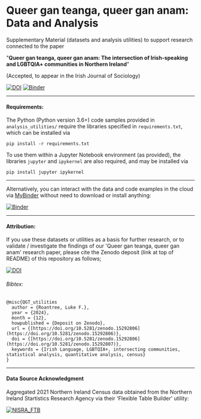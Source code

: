 # Queer gan teanga, queer gan anam: Data and Analysis

Supplementary Material (datasets and analysis utilities) to support research connected to the paper

"**__Queer gan teanga, queer gan anam:
The intersection of Irish-speaking and LGBTQIA+ communities in Northern Ireland__**"

(Accepted, to appear in the Irish Journal of Sociology)

[![DOI](https://zenodo.org/badge/DOI/10.5281/zenodo.15292807.svg)](https://doi.org/10.5281/zenodo.15292807)
[![Binder](https://mybinder.org/badge_logo.svg)](https://mybinder.org/v2/gh/LukeRoantree4815162342/QueerGanTeanga_Data_and_Analysis/HEAD?labpath=analysis_utilities%2FQGT_data_analysis_examples.ipynb)

---

#### Requirements:

The Python (Python version 3.6+) code samples provided in `analysis_utilities/` require the libraries specified in `requirements.txt`, which can be installed via 

`pip install -r requirements.txt`

To use them within a Jupyter Notebook environment (as provided), the libraries `jupyter` and `ipykernel` are also required, and may be installed via 

`pip install jupyter ipykernel`

---

Alternatively, you can interact with the data and code examples in the cloud via [MyBinder](https://mybinder.readthedocs.io/en/latest/) without need to download or install anything:

[![Binder](https://mybinder.org/badge_logo.svg)](https://mybinder.org/v2/gh/LukeRoantree4815162342/QueerGanTeanga_Data_and_Analysis/HEAD?labpath=analysis_utilities%2FQGT_data_analysis_examples.ipynb)

---

#### Attribution:

If you use these datasets or utilities as a basis for further research, or to validate / investigate the findings of our 'Queer gan teanga, queer gan anam' research paper, please cite the Zenodo deposit (link at top of README) of this repository as follows;

[![DOI](https://zenodo.org/badge/DOI/10.5281/zenodo.15292807.svg)](https://doi.org/10.5281/zenodo.15292807)

###### Bibtex:
```
@misc{QGT_utilities
  author = {Roantree, Luke F.},
  year = {2024},
  month = {12},
  howpublished = {Deposit on Zenodo},
  url = {[https://doi.org/10.5281/zenodo.15292806](https://doi.org/10.5281/zenodo.15292806)},
  doi = {[https://doi.org/10.5281/zenodo.15292806](https://doi.org/10.5281/zenodo.15292807)},
  keywords = {Irish Language, LGBTQIA+, intersecting communities, statistical analysis, quantitative analysis, census}
}
```

---

#### Data Source Acknowledgment

Aggregated 2021 Northern Ireland Census data obtained from the Northern Ireland Startistics Research Agency via their 'Flexible Table Builder' utility:

[![NISRA_FTB](https://www.nisra.gov.uk/sites/nisra.gov.uk/themes/nisra_theme/images/nisra-logo-x2.png)](https://build.nisra.gov.uk/en/)
